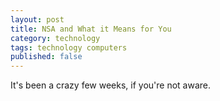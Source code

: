 ```yaml
---
layout: post
title: NSA and What it Means for You
category: technology
tags: technology computers
published: false
---
```


It's been a crazy few weeks, if you're not aware.  